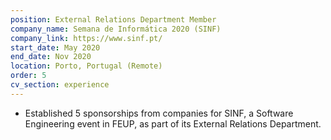 ```yaml
---
position: External Relations Department Member
company_name: Semana de Informática 2020 (SINF)
company_link: https://www.sinf.pt/
start_date: May 2020
end_date: Nov 2020
location: Porto, Portugal (Remote)
order: 5
cv_section: experience
---
```

* Established 5 sponsorships from companies for SINF, a Software Engineering event in FEUP, as part of its External Relations Department.